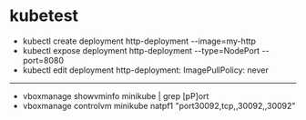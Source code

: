 # kubetest

* kubectl create deployment http-deployment --image=my-http
* kubectl expose deployment http-deployment --type=NodePort --port=8080
* kubectl edit deployment http-deployment: ImagePullPolicy: never

-----

* vboxmanage showvminfo minikube | grep [pP]ort
* vboxmanage controlvm minikube natpf1 "port30092,tcp,,30092,,30092"

